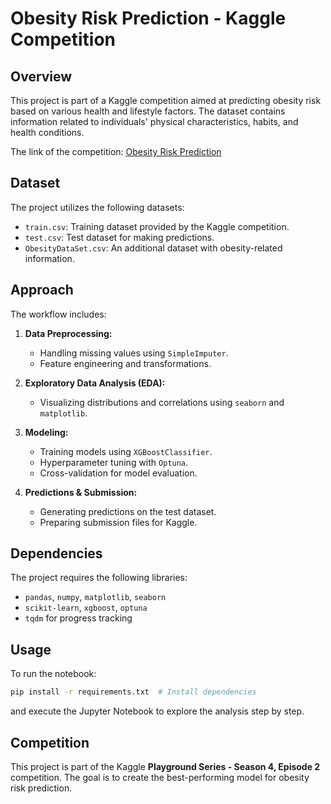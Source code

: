 # Obesity Risk Prediction - Kaggle Competition

## Overview
This project is part of a Kaggle competition aimed at predicting obesity risk based on various health and lifestyle factors. The dataset contains information related to individuals' physical characteristics, habits, and health conditions.

The link of the competition: [Obesity Risk Prediction](https://www.kaggle.com/code/hassaneskikri/obesity-risk-season-4-episode?scriptVersionId=161681157)
## Dataset
The project utilizes the following datasets:
- `train.csv`: Training dataset provided by the Kaggle competition.
- `test.csv`: Test dataset for making predictions.
- `ObesityDataSet.csv`: An additional dataset with obesity-related information.

## Approach
The workflow includes:
1. **Data Preprocessing:**
   - Handling missing values using `SimpleImputer`.
   - Feature engineering and transformations.
   
2. **Exploratory Data Analysis (EDA):**
   - Visualizing distributions and correlations using `seaborn` and `matplotlib`.

3. **Modeling:**
   - Training models using `XGBoostClassifier`.
   - Hyperparameter tuning with `Optuna`.
   - Cross-validation for model evaluation.

4. **Predictions & Submission:**
   - Generating predictions on the test dataset.
   - Preparing submission files for Kaggle.

## Dependencies
The project requires the following libraries:
- `pandas`, `numpy`, `matplotlib`, `seaborn`
- `scikit-learn`, `xgboost`, `optuna`
- `tqdm` for progress tracking

## Usage
To run the notebook:
```bash
pip install -r requirements.txt  # Install dependencies
```
and execute the Jupyter Notebook to explore the analysis step by step.

## Competition
This project is part of the Kaggle **Playground Series - Season 4, Episode 2** competition. The goal is to create the best-performing model for obesity risk prediction.